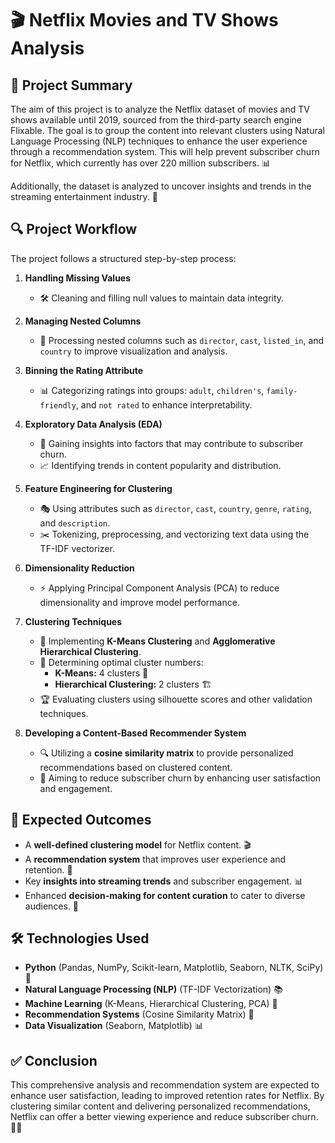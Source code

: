 # 🎬 Netflix Movies and TV Shows Analysis

## 📌 Project Summary

The aim of this project is to analyze the Netflix dataset of movies and TV shows available until 2019, sourced from the third-party search engine Flixable. The goal is to group the content into relevant clusters using Natural Language Processing (NLP) techniques to enhance the user experience through a recommendation system. This will help prevent subscriber churn for Netflix, which currently has over 220 million subscribers. 📊

Additionally, the dataset is analyzed to uncover insights and trends in the streaming entertainment industry. 🎥

## 🔍 Project Workflow

The project follows a structured step-by-step process:

1. **Handling Missing Values**
   - 🛠 Cleaning and filling null values to maintain data integrity.
   
2. **Managing Nested Columns**
   - 📂 Processing nested columns such as `director`, `cast`, `listed_in`, and `country` to improve visualization and analysis.

3. **Binning the Rating Attribute**
   - 📊 Categorizing ratings into groups: `adult`, `children's`, `family-friendly`, and `not rated` to enhance interpretability.

4. **Exploratory Data Analysis (EDA)**
   - 🔬 Gaining insights into factors that may contribute to subscriber churn.
   - 📈 Identifying trends in content popularity and distribution.

5. **Feature Engineering for Clustering**
   - 🎭 Using attributes such as `director`, `cast`, `country`, `genre`, `rating`, and `description`.
   - ✂️ Tokenizing, preprocessing, and vectorizing text data using the TF-IDF vectorizer.

6. **Dimensionality Reduction**
   - ⚡ Applying Principal Component Analysis (PCA) to reduce dimensionality and improve model performance.

7. **Clustering Techniques**
   - 🧩 Implementing **K-Means Clustering** and **Agglomerative Hierarchical Clustering**.
   - 📌 Determining optimal cluster numbers:
     - **K-Means:** 4 clusters 🎯
     - **Hierarchical Clustering:** 2 clusters 🏗
   - 🏆 Evaluating clusters using silhouette scores and other validation techniques.

8. **Developing a Content-Based Recommender System**
   - 🔍 Utilizing a **cosine similarity matrix** to provide personalized recommendations based on clustered content.
   - 🚀 Aiming to reduce subscriber churn by enhancing user satisfaction and engagement.

## 🎯 Expected Outcomes

- A **well-defined clustering model** for Netflix content. 🎬
- A **recommendation system** that improves user experience and retention. 🤖
- Key **insights into streaming trends** and subscriber engagement. 📊
- Enhanced **decision-making for content curation** to cater to diverse audiences. 🎯

## 🛠 Technologies Used

- **Python** (Pandas, NumPy, Scikit-learn, Matplotlib, Seaborn, NLTK, SciPy) 🐍
- **Natural Language Processing (NLP)** (TF-IDF Vectorization) 📚
- **Machine Learning** (K-Means, Hierarchical Clustering, PCA) 🤖
- **Recommendation Systems** (Cosine Similarity Matrix) 🔄
- **Data Visualization** (Seaborn, Matplotlib) 📊

## ✅ Conclusion

This comprehensive analysis and recommendation system are expected to enhance user satisfaction, leading to improved retention rates for Netflix. By clustering similar content and delivering personalized recommendations, Netflix can offer a better viewing experience and reduce subscriber churn. 🎥🚀

